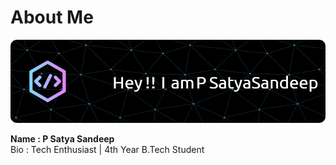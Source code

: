 # About Me
![Header](./header-image.png)

__Name : P Satya Sandeep<br>__
Bio : Tech Enthusiast | 4th Year B.Tech Student<br>
